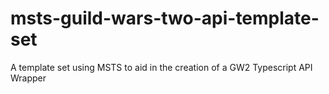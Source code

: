 # msts-guild-wars-two-api-template-set

A template set using MSTS to aid in the creation of a GW2 Typescript API Wrapper
